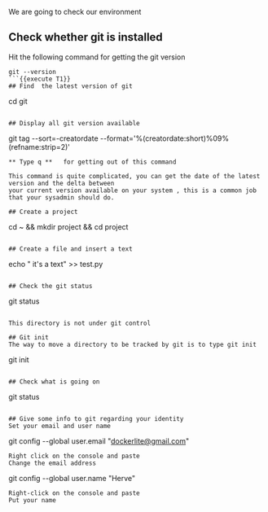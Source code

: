 We are going to check our environment

## Check whether git is installed
Hit the following command for getting the git version 
```
git --version 
```{{execute T1}}
## Find  the latest version of git
```
cd git
```{{ execute T1 }}

## Display all git version available 
```
git tag --sort=-creatordate --format='%(creatordate:short)%09%(refname:strip=2)'
```{{ execute T1 }}
** Type q **   for getting out of this command  
   
This command is quite complicated, you can get the date of the latest version and the delta between 
your current version available on your system , this is a common job that your sysadmin should do.

## Create a project 
```
cd ~ && mkdir project && cd project
```{{execute T1}}

## Create a file and insert a text
```
echo " it's a text" >> test.py
```{{execute T1}}

## Check the git status 
```
git status
```{{execute T1}}

This directory is not under git control

## Git init
The way to move a directory to be tracked by git is to type git init  
```
git init
```{{execute T1}}

## Check what is going on 
```
git status
```{{execute T1}}

## Give some info to git regarding your identity 
Set your email and user name
```
git config --global user.email "dockerlite@gmail.com"
```{{ copy }}
Right click on the console and paste  
Change the email address   
```
git config --global user.name "Herve"
```{{ copy }}
Right-click on the console and paste   
Put your name   


